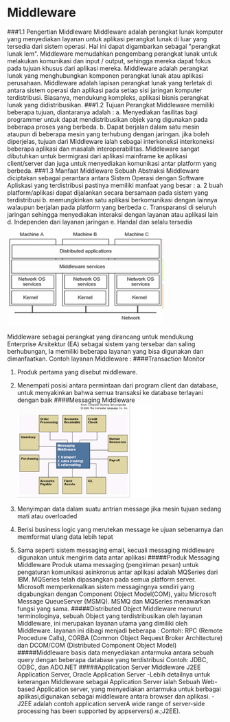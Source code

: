 # Middleware
###1.1  Pengertian Middleware
Middleware adalah perangkat lunak komputer yang menyediakan layanan untuk aplikasi perangkat lunak di luar yang tersedia dari sistem operasi. Hal ini dapat digambarkan sebagai "perangkat lunak lem". Middleware memudahkan pengembang perangkat lunak untuk melakukan komunikasi dan input / output, sehingga mereka dapat fokus pada tujuan khusus dari aplikasi mereka. Middleware adalah perangkat lunak yang menghubungkan komponen perangkat lunak atau aplikasi perusahaan. Middleware adalah lapisan perangkat lunak yang terletak di antara sistem operasi dan aplikasi pada setiap sisi jaringan komputer terdistribusi. Biasanya, mendukung kompleks, aplikasi bisnis perangkat lunak yang didistribusikan.
###1.2  Tujuan
Perangkat Middleware memiliki beberapa tujuan, diantaranya adalah :
a.       Menyediakan fasilitas bagi programmer untuk dapat mendistribusikan objek yang digunakan pada beberapa proses yang berbeda.
b.      Dapat berjalan dalam satu mesin ataupun di beberapa mesin yang terhubung dengan jaringan.
jika boleh diperjelas, tujuan dari Middleware ialah sebagai interkoneksi interkoneksi beberapa aplikasi dan masalah interoperabilitas. Middleware sangat dibutuhkan untuk bermigrasi dari aplikasi mainframe ke aplikasi client/server dan juga untuk menyediakan komunikasi antar platform yang berbeda.
###1.3  Manfaat Middleware
Sebuah Abstraksi Middleware diciptakan sebagai perantara antara Sistem Operasi dengan Software Apliskasi yang terdistribusi pastinya memiliki manfaat yang besar :
a.       2 buah platform/aplikasi dapat dijalankan secara bersamaan pada sistem yang terdistribusi
b.      memungkinkan satu aplikasi berkomunikasi dengan lainnya walaupun berjalan pada platform yang berbeda
c.       Transparansi di seluruh jaringan sehingga menyediakan interaksi dengan layanan atau aplikasi lain
d.      Independen dari layanan jaringan
e.       Handal dan selalu tersedia

![Repository downloads Go](images/middleware.png)

Middleware sebagai perangkat yang dirancang untuk mendukung Enterprise Arsitektur (EA) sebagai sistem yang tersebar dan saling berhubungan, Ia memiliki beberapa layanan yang bisa digunakan dan dimanfaatkan.
Contoh layanan Middleware :
####Transaction Monitor
1. Produk pertama yang disebut middleware.
2. Menempati posisi antara permintaan dari program client dan database, untuk menyakinkan bahwa semua transaksi ke database terlayani dengan baik
####Messaging Middleware
![Repository downloads Go](images/layanan.png)

1. Menyimpan data dalam suatu antrian message jika mesin tujuan sedang mati atau overloaded
2. Berisi business logic yang merutekan message ke ujuan sebenarnya dan memformat ulang data lebih tepat
3. Sama seperti sistem messaging email, kecuali messaging middleware digunakan untuk mengirim data antar aplikasi
#####Produk Messaging Middleware
Produk utama messaging (pengiriman pesan) untuk pengaturan komunikasi asinkronus antar aplikasi adalah MQSeries dari IBM. MQSeries telah dipasangkan pada semua platform server. Microsoft memperkenalkan sistem messagingnya sendiri yang digabungkan dengan Component Object Model(COM), yaitu Microsoft Message QueueServer (MSMQ). MSMQ dan MQSeries menawarkan fungsi yang sama.
#####Distributed Object Middleware
menurut terminologinya, sebuah Object yang terdistribusikan oleh layanan Middleware, ini merupakan layanan utama yang dimiliki oleh Middleware. layanan ini dibagi menjadi beberapa :
Contoh: RPC (Remote Procedure Calls), CORBA (Common Object Request Broker Architecture) dan DCOM/COM (Distributed Component Object Model)
#####Middleware basis data
menyediakan antarmuka antara sebuah query dengan beberapa database yang terdistribusi
Contoh: JDBC, ODBC, dan ADO.NET
#####Application Server Middleware
J2EE Application Server, Oracle Application Server
-Lebih detailnya untuk keterangan Middleware sebagai Application Server ialah Sebuah Web-based Application server, yang menyediakan antarmuka untuk berbagai aplikasi,digunakan sebagai middleware antara browser dan aplikasi.
-J2EE adalah contoh application serverA wide range of server-side processing has been supported by appservers(i.e.;J2EE).